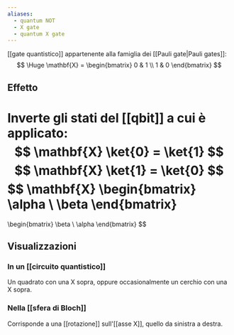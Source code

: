 ```yaml
---
aliases:
  - quantum NOT
  - X gate
  - quantum X gate
---
```


[[gate quantistico]] appartenente alla famiglia dei [[Pauli gate|Pauli gates]]:
$$
\Huge
\mathbf{X} = \begin{bmatrix}
0 & 1 \\
1 & 0
\end{bmatrix}
$$

## Effetto

Inverte gli stati del [[qbit]] a cui è applicato:
$$
\mathbf{X} \ket{0} = \ket{1}
$$
$$
\mathbf{X} \ket{1} = \ket{0}
$$
$$
\mathbf{X} 
\begin{bmatrix}
	\alpha \\
	\beta
\end{bmatrix}
=
\begin{bmatrix}
	\beta \\
	\alpha
\end{bmatrix}
$$

## Visualizzazioni

### In un [[circuito quantistico]]

Un quadrato con una X sopra, oppure occasionalmente un cerchio con una X sopra.

### Nella [[sfera di Bloch]]

Corrisponde a una [[rotazione]] sull'[[asse X]], quello da sinistra a destra.
